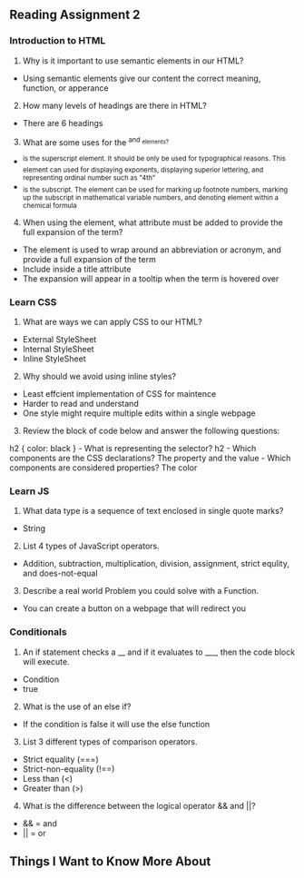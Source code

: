 ## Reading Assignment 2

### Introduction to HTML

1. Why is it important to use semantic elements in our HTML?

- Using semantic elements give our content the correct meaning, function, or apperance

2. How many levels of headings are there in HTML?

- There are 6 headings 

3. What are some uses for the <sup> and <sub> elements?

- <sup> is the superscript element. It should be only be used for typographical reasons. This element can used for displaying exponents, displaying superior lettering, and representing ordinal number such  as "4th"
- <sub> is the subscript. The element can be used for marking up footnote numbers, marking up the subscript in mathematical variable numbers, and denoting element within a chemical formula 

4. When using the <abbr> element, what attribute must be added to provide the full expansion of the term?

- The <abbr> element is used to wrap around an abbreviation or acronym, and provide a full expansion of the term
- Include inside a title attribute
- The expansion will appear in a tooltip when the term is hovered over

### Learn CSS

1. What are ways we can apply CSS to our HTML?

- External StyleSheet
- Internal StyleSheet
- Inline StyleSheet

2. Why should we avoid using inline styles?

- Least effcient implementation of CSS for maintence
- Harder to read and understand
- One style might require multiple edits within a single webpage 

3. Review the block of code below and answer the following questions:

h2 {
    color: black
}
    - What is representing the selector? h2
    - Which components are the CSS declarations? The property and the value
    - Which components are considered properties? The color

### Learn JS

1. What data type is a sequence of text enclosed in single quote marks?

- String

2. List 4 types of JavaScript operators.

- Addition, subtraction, multiplication, division, assignment, strict equlity, and does-not-equal

3. Describe a real world Problem you could solve with a Function.

- You can create a button on a webpage that will redirect you 

### Conditionals

1. An if statement checks a __ and if it evaluates to ___, then the code block will execute.

- Condition
- true

2. What is the use of an else if?

- If the condition is false it will use the else function

3. List 3 different types of comparison operators.

- Strict equality (===)
- Strict-non-equality (!==)
- Less than (<)
- Greater than (>)

4. What is the difference between the logical operator && and ||?

- && = and 
- || = or

## Things I Want to Know More About